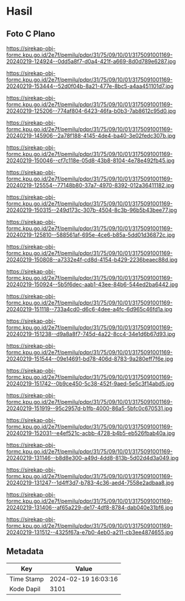# Hasil

## Foto C Plano

https://sirekap-obj-formc.kpu.go.id/2e7f/pemilu/pdpr/31/75/09/10/01/3175091001169-20240219-124924--0dd5a8f7-d0a4-421f-a669-8d0d789e6287.jpg

https://sirekap-obj-formc.kpu.go.id/2e7f/pemilu/pdpr/31/75/09/10/01/3175091001169-20240219-153444--52d0f04b-8a21-477e-8bc5-a4aa451101d7.jpg

https://sirekap-obj-formc.kpu.go.id/2e7f/pemilu/pdpr/31/75/09/10/01/3175091001169-20240219-125206--774af804-6423-46fa-b0b3-7ab8612c95d0.jpg

https://sirekap-obj-formc.kpu.go.id/2e7f/pemilu/pdpr/31/75/09/10/01/3175091001169-20240219-145906--2a78f188-4145-4de4-ba40-3e02fedc307b.jpg

https://sirekap-obj-formc.kpu.go.id/2e7f/pemilu/pdpr/31/75/09/10/01/3175091001169-20240219-150046--cf7c118e-05d8-43b8-8104-4e78e492fb45.jpg

https://sirekap-obj-formc.kpu.go.id/2e7f/pemilu/pdpr/31/75/09/10/01/3175091001169-20240219-125554--77148b80-37a7-4970-8392-012a36411182.jpg

https://sirekap-obj-formc.kpu.go.id/2e7f/pemilu/pdpr/31/75/09/10/01/3175091001169-20240219-150315--249d173c-307b-4504-8c3b-96b5b43bee77.jpg

https://sirekap-obj-formc.kpu.go.id/2e7f/pemilu/pdpr/31/75/09/10/01/3175091001169-20240219-125810--588561af-695e-4ce6-b85a-5dd01d36872c.jpg

https://sirekap-obj-formc.kpu.go.id/2e7f/pemilu/pdpr/31/75/09/10/01/3175091001169-20240219-150808--a7332e4f-cd8d-4154-b429-2236beaec88d.jpg

https://sirekap-obj-formc.kpu.go.id/2e7f/pemilu/pdpr/31/75/09/10/01/3175091001169-20240219-150924--5b5f6dec-aab1-43ee-84b6-544ed2ba6442.jpg

https://sirekap-obj-formc.kpu.go.id/2e7f/pemilu/pdpr/31/75/09/10/01/3175091001169-20240219-151118--733a4cd0-d6c6-4dee-a4fc-6d965c46fd1a.jpg

https://sirekap-obj-formc.kpu.go.id/2e7f/pemilu/pdpr/31/75/09/10/01/3175091001169-20240219-151238--d9a8a8f7-745d-4a22-8cc4-34e1d6b67d93.jpg

https://sirekap-obj-formc.kpu.go.id/2e7f/pemilu/pdpr/31/75/09/10/01/3175091001169-20240219-151544--09e14691-bd78-406d-8783-9a280eff7f6e.jpg

https://sirekap-obj-formc.kpu.go.id/2e7f/pemilu/pdpr/31/75/09/10/01/3175091001169-20240219-151742--0b9ce450-5c38-452f-9aed-5e5c3f14abd5.jpg

https://sirekap-obj-formc.kpu.go.id/2e7f/pemilu/pdpr/31/75/09/10/01/3175091001169-20240219-151919--95c2957d-b1fb-4000-86a5-5bfc0c670531.jpg

https://sirekap-obj-formc.kpu.go.id/2e7f/pemilu/pdpr/31/75/09/10/01/3175091001169-20240219-152031--e4ef521c-acbb-4728-b4b5-eb526fbab40a.jpg

https://sirekap-obj-formc.kpu.go.id/2e7f/pemilu/pdpr/31/75/09/10/01/3175091001169-20240219-131146--b8d8e300-a49d-4dd8-813b-5d02d4d3a049.jpg

https://sirekap-obj-formc.kpu.go.id/2e7f/pemilu/pdpr/31/75/09/10/01/3175091001169-20240219-131247--1d4ff3d7-b783-4c36-aed4-7558e2adbaa8.jpg

https://sirekap-obj-formc.kpu.go.id/2e7f/pemilu/pdpr/31/75/09/10/01/3175091001169-20240219-131406--af65a229-de17-4df8-8784-dab040e31bf6.jpg

https://sirekap-obj-formc.kpu.go.id/2e7f/pemilu/pdpr/31/75/09/10/01/3175091001169-20240219-131512--4325f67a-e7b0-4eb0-a211-cb3ee4874655.jpg


## Metadata

| Key        | Value               |
| ---------- | ------------------- |
| Time Stamp | 2024-02-19 16:03:16 |
| Kode Dapil | 3101                |



